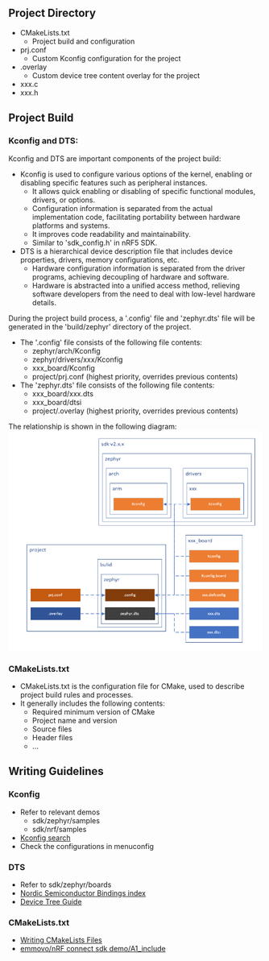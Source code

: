 <!--
 * @Author: emmovo
 * @Date: 2023-12-05 08:57:03
 * @LastEditors: emmovo mingjkl@live.com
 * @LastEditTime: 2023-12-05 11:34:21
 * @FilePath: \0_project\README.md
 * @Description: 
 * 
 * Copyright (c) 2023 by mingjkl@live.com/emmovo.com, All Rights Reserved. 
-->

## Project Directory

* CMakeLists.txt
  * Project build and configuration
* prj.conf
  * Custom Kconfig configuration for the project
* .overlay
  * Custom device tree content overlay for the project
* xxx.c
* xxx.h

## Project Build
### Kconfig and DTS:

  Kconfig and DTS are important components of the project build:
  * Kconfig is used to configure various options of the kernel, enabling or disabling specific features such as peripheral instances.
    * It allows quick enabling or disabling of specific functional modules, drivers, or options.
    * Configuration information is separated from the actual implementation code, facilitating portability between hardware platforms and systems.
    * It improves code readability and maintainability.
    * Similar to 'sdk_config.h' in nRF5 SDK.
  * DTS is a hierarchical device description file that includes device properties, drivers, memory configurations, etc.
    * Hardware configuration information is separated from the driver programs, achieving decoupling of hardware and software.
    * Hardware is abstracted into a unified access method, relieving software developers from the need to deal with low-level hardware details.

  During the project build process, a '.config' file and 'zephyr.dts' file will be generated in the 'build/zephyr' directory of the project.

  * The '.config' file consists of the following file contents:
    * zephyr/arch/Kconfig
    * zephyr/drivers/xxx/Kconfig
    * xxx_board/Kconfig
    * project/prj.conf (highest priority, overrides previous contents)
  * The 'zephyr.dts' file consists of the following file contents:
    * xxx_board/xxx.dts
    * xxx_board/dtsi
    * project/.overlay (highest priority, overrides previous contents)
  
  The relationship is shown in the following diagram: ![1701743890427](image/README/1701743890427.png)
  
### CMakeLists.txt
  * CMakeLists.txt is the configuration file for CMake, used to describe project build rules and processes.
  * It generally includes the following contents:
    * Required minimum version of CMake
    * Project name and version
    * Source files
    * Header files
    * ...

## Writing Guidelines
### Kconfig
  * Refer to relevant demos
    * sdk/zephyr/samples
    * sdk/nrf/samples
  * [Kconfig search](https://developer.nordicsemi.com/nRF_Connect_SDK/doc/latest/kconfig/index.html)
  * Check the configurations in menuconfig
### DTS
  * Refer to sdk/zephyr/boards
  * [Nordic Semiconductor Bindings index](https://developer.nordicsemi.com/nRF_Connect_SDK/doc/latest/zephyr/build/dts/api/bindings.html#dt-vendor-nordic)
  * [Device Tree Guide](https://developer.nordicsemi.com/nRF_Connect_SDK/doc/latest/zephyr/build/dts/index.html)
### CMakeLists.txt
  * [Writing CMakeLists Files](https://cmake.org/cmake/help/book/mastering-cmake/chapter/Writing%20CMakeLists%20Files.html)
  * [emmovo/nRF connect sdk demo/A1_include](https://gitee.com/mingkjl/nordic-connect-sdk-demo/tree/master/A1_include)

